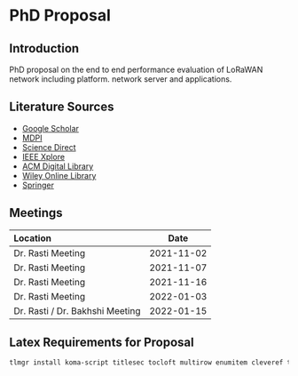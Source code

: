 # PhD Proposal

## Introduction

PhD proposal on the end to end performance evaluation of LoRaWAN network including platform. network server and applications.

## Literature Sources

- [Google Scholar](https://scholar.google.com/)
- [MDPI](https://www.mdpi.com/)
- [Science Direct](https://www.sciencedirect.com/)
- [IEEE Xplore](https://ieeexplore.ieee.org/Xplore/guesthome.jsp)
- [ACM Digital Library](https://dl.acm.org/)
- [Wiley Online Library](https://onlinelibrary.wiley.com/)
- [Springer](https://link.springer.com/)

## Meetings

| Location                        |    Date    |
| :------------------------------ | :--------: |
| Dr. Rasti Meeting               | 2021-11-02 |
| Dr. Rasti Meeting               | 2021-11-07 |
| Dr. Rasti Meeting               | 2021-11-16 |
| Dr. Rasti Meeting               | 2022-01-03 |
| Dr. Rasti / Dr. Bakhshi Meeting | 2022-01-15 |

## Latex Requirements for Proposal

```sh
tlmgr install koma-script titlesec tocloft multirow enumitem cleveref tocbibind xypic
```
